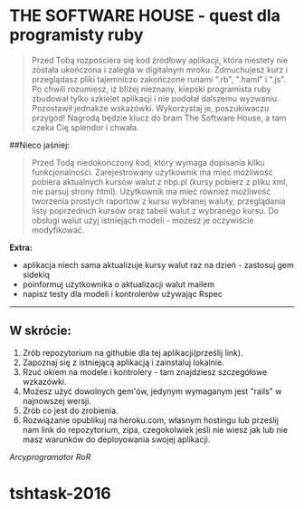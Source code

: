 THE SOFTWARE HOUSE - quest dla programisty ruby
===============================================

> Przed Tobą rozpościera się kod źródłowy aplikacji, 
która niestety nie została ukończona i zaległa w digitalnym mroku.
 Zdmuchujesz kurz i przeglądasz pliki tajemniczo zakończone runami
  ".rb", ".haml" i ".js". Po chwili rozumiesz, iż bliżej nieznany,
   kiepski programista ruby zbudował tylko szkielet aplikacji i nie podołał dalszemu wyzwaniu.
    Pozostawił  jednakże wskazówki. Wykorzystaj je, poszukiwaczu przygód!
     Nagrodą będzie klucz do bram The Software House, a tam czeka Cię splendor i chwała.

##Nieco jaśniej:

> Przed Todą niedokończony kod, który wymaga dopisania kilku funkcjonalności.
 Zarejestrowany użytkownik ma mieć możliwość pobiera aktualnych kursów walut z nbp.pl
 (kursy pobierz z pliku xml, nie parsuj strony html).
  Użytkownik ma mieć również możliwość tworzenia prostych raportów z kursu wybranej waluty,
   przeglądania listy poprzednich kursów oraz tabeli walut z wybranego kursu. 
   Do obsługi walut użyj istniejąch modeli - możesz je oczywiście modyfikować. 

**Extra:**

* aplikacja niech sama aktualizuje kursy walut raz na dzień - zastosuj gem sidekiq
* poinformuj użytkownika o aktualizacji walut mailem
* napisz testy dla modeli i kontrolerów używając Rspec


----
## W skrócie:

1. Zrób repozytorium na githubie dla tej aplikacji(prześlij link).
2. Zapoznaj się z istniejącą aplikacją i zainstaluj lokalnie.
3. Rzuć okiem na modele i kontrolery - tam znajdziesz szczegółowe wzkazówki.
4. Możesz użyć dowolnych gem'ów, jedynym wymaganym jest "rails" w najnowszej wersji.
5. Zrób co jest do zrobienia.
6. Rozwiązanie opublikuj na heroku.com, własnym hostingu lub prześlij nam link do repozytorium, zipa,
 czegokolwiek jeśli nie wiesz jak lub nie masz warunków do deployowania swojej aplikacji. 


*Arcyprogramator RoR*



# tshtask-2016
